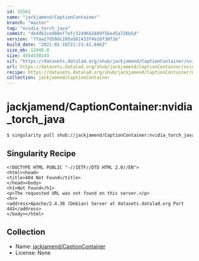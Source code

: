 ```yaml
---
id: 15561
name: "jackjamend/CaptionContainer"
branch: "master"
tag: "nvidia_torch_java"
commit: "4b4d62ce0b0ef7efc52496b2889f56e45a726b5d"
version: "7faa27d58dc285a561433f4b2df38f2e"
build_date: "2021-02-18T21:21:41.046Z"
size_mb: 11940.0
size: 4554330143
sif: "https://datasets.datalad.org/shub/jackjamend/CaptionContainer/nvidia_torch_java/2021-02-18-4b4d62ce-7faa27d5/7faa27d58dc285a561433f4b2df38f2e.sif"
url: https://datasets.datalad.org/shub/jackjamend/CaptionContainer/nvidia_torch_java/2021-02-18-4b4d62ce-7faa27d5/
recipe: https://datasets.datalad.org/shub/jackjamend/CaptionContainer/nvidia_torch_java/2021-02-18-4b4d62ce-7faa27d5/Singularity
collection: jackjamend/CaptionContainer
---
```


# jackjamend/CaptionContainer:nvidia_torch_java

```bash
$ singularity pull shub://jackjamend/CaptionContainer:nvidia_torch_java
```

## Singularity Recipe

```singularity
<!DOCTYPE HTML PUBLIC "-//IETF//DTD HTML 2.0//EN">
<html><head>
<title>404 Not Found</title>
</head><body>
<h1>Not Found</h1>
<p>The requested URL was not found on this server.</p>
<hr>
<address>Apache/2.4.38 (Debian) Server at datasets.datalad.org Port 443</address>
</body></html>
```

## Collection

 - Name: [jackjamend/CaptionContainer](https://github.com/jackjamend/CaptionContainer)
 - License: None

